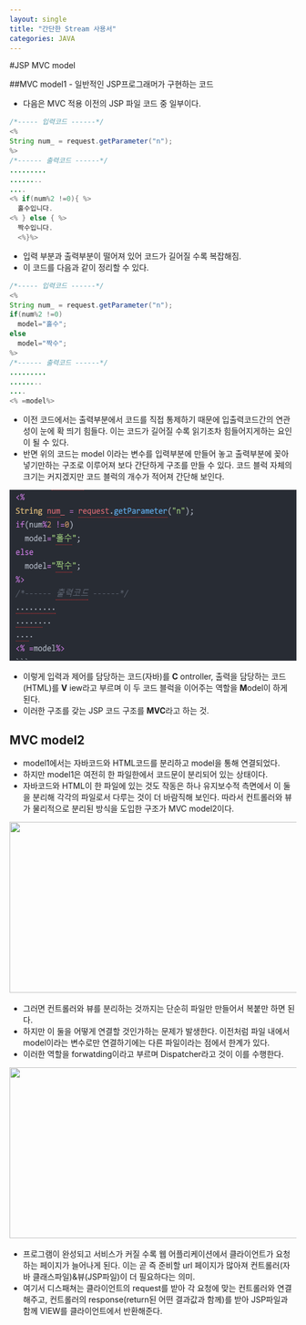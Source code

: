 ```yaml
---
layout: single
title: "간단한 Stream 사용서"
categories: JAVA
---
```



#JSP MVC model


##MVC model1 - 일반적인 JSP프로그래머가 구현하는 코드
  - 다음은 MVC 적용 이전의 JSP 파일 코드 중 일부이다.
  ```java
  /*----- 입력코드 ------*/
  <%
  String num_ = request.getParameter("n");
  %>
  /*------ 출력코드 ------*/
  .........
  ........
  ....
  <% if(num%2 !=0){ %>
    홀수입니다.
  <% } else { %>
    짝수입니다.
    <%}%>
  ```
  - 입력 부분과 출력부분이 떨어져 있어 코드가 길어질 수록 복잡해짐.
  - 이 코드를 다음과 같이 정리할 수 있다.
  ```java
  /*----- 입력코드 ------*/
  <%
  String num_ = request.getParameter("n");
  if(num%2 !=0)
    model="홀수";
  else
    model="짝수";
  %>
  /*------ 출력코드 ------*/
  .........
  ........
  ....
  <% =model%>
  ```
  - 이전 코드에서는 출력부분에서 코드를 직접 통제하기 때문에 입출력코드간의 연관성이 눈에 확 띄기 힘들다. 이는 코드가 길어질 수록 읽기조차 힘들어지게하는 요인이 될 수 있다.
  - 반면 위의 코드는 model 이라는 변수를 입력부분에 만들어 놓고 출력부분에 꽂아 넣기만하는 구조로 이루어져 보다 간단하게 구조를 만들 수 있다. 코드 블럭 자체의 크기는 커지겠지만 코드 블럭의 개수가 적어져 간단해 보인다.

  <img src="../images/MVC model1.png" width= "600px" height= "300px" />
 
  
  - 이렇게 입력과 제어를 담당하는 코드(자바)를 **C** ontroller, 출력을 담당하는 코드(HTML)를 **V** iew라고 부르며 이 두 코드 블럭을 이어주는 역할을 **M**odel이 하게 된다.
  - 이러한 구조를 갖는 JSP 코드 구조를 **MVC**라고 하는 것.

## MVC model2
  - model1에서는 자바코드와 HTML코드를 분리하고 model을 통해 연결되었다.
  - 하지만 model1은 여전히 한 파일한에서 코드문이 분리되어 있는 상태이다.
  - 자바코드와 HTML이 한 파일에 있는 것도 작동은 하나 유지보수적 측면에서 이 둘을 분리해 각각의 파일로서 다루는 것이 더 바람직해 보인다. 따라서 컨트롤러와 뷰가 물리적으로 분리된 방식을 도입한 구조가  MVC model2이다.

  <img src="../images/MVC model2.PNG" width= "600px" height= "300px" />

  - 그러면 컨트롤러와 뷰를 분리하는 것까지는 단순히 파일만 만들어서 복붙만 하면 된다.
  - 하지만 이 둘을 어떻게 연결할 것인가하는 문제가 발생한다. 이전처럼 파일 내에서 model이라는 변수로만 연결하기에는 다른 파일이라는 점에서 한계가 있다.
  - 이러한 역할을 forwatding이라고 부르며 Dispatcher라고 것이 이를 수행한다.

  <img src="../images/MVC model2_1.PNG" width= "600px" height= "300px" />

  - 프로그램이 완성되고 서비스가 커질 수록 웹 어플리케이션에서 클라이언트가 요청하는 페이지가 늘어나게 된다. 이는 곧 즉 준비할 url 페이지가 많아져 컨트롤러(자바 클래스파일)&뷰(JSP파일)이 더 필요하다는 의미.
  - 여기서 디스패쳐는 클라이언트의 request를 받아 각 요청에 맞는 컨트롤러와 연결해주고, 컨트롤러의 response(return된 어떤 결과값과 함께)를 받아 JSP파일과 함께 VIEW를 클라이언트에서 반환해준다.
